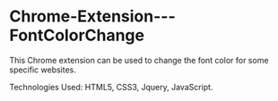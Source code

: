 # Chrome-Extension---FontColorChange
This Chrome extension can be used to change the font color for some specific websites.

Technologies Used:
HTML5, CSS3, Jquery, JavaScript.
